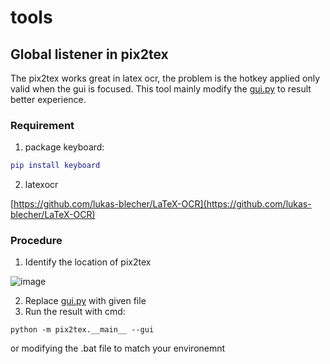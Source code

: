 # tools

## Global listener in pix2tex

The pix2tex works great in latex ocr, the problem is the hotkey applied only valid when the gui is focused.
This tool mainly modify the [gui.py](https://github.com/QianrenLi/tools/blob/master/gui_latexocr/gui.py) to result better experience.

### Requirement

1. package keyboard: 

```matlab
pip install keyboard
```

2. latexocr

[https://github.com/lukas-blecher/LaTeX-OCR](https://github.com/lukas-blecher/LaTeX-OCR)

### Procedure

1. Identify the location of pix2tex

![image](https://user-images.githubusercontent.com/51881852/198520201-051e1b8e-2797-45e7-937a-4c91e126cb62.png)


2. Replace [gui.py](https://github.com/QianrenLi/tools/blob/master/gui_latexocr/gui.py) with given file
3. Run the result with cmd: 
```
python -m pix2tex.__main__ --gui
```
or modifying the .bat file to match your environemnt
